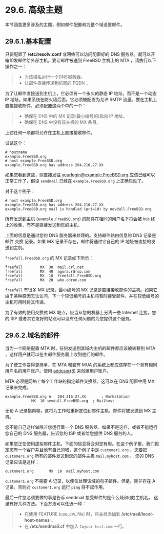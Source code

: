 # 29.6. 高级主题

本节涵盖更多涉及的主题，例如邮件配置和为整个域设置邮件。

## 29.6.1.基本配置

只要配置了 **/etc/resolv.conf** 或网络可以访问配置好的 DNS 服务器，就可以开箱即发邮件给外部主机。要让邮件被送到 FreeBSD 主机上的 MTA ，请执行以下操作之一：

> - 为该域名运行一个DNS服务器。
> - 让邮件直接传递到机器的 FQDN 。

为了让邮件直接送到主机上，它必须有一个永久的静态 IP 地址，而不是一个动态 IP 地址。如果系统在防火墙后面，它必须被配置为允许 SMTP 流量。要在主机上直接接收邮件，必须配置这两个中的一个：

> - 确保在 DNS 中的 MX 记录(最小编号的)指向 IP 地址。
> - 确保在 DNS 中没有该主机的 MX 条目。

上述任何一项都将允许在主机上直接接收邮件。

试试这个：

```
# hostname
example.FreeBSD.org
# host example.FreeBSD.org
example.FreeBSD.org has address 204.216.27.XX
```

如果您看到这些，则直接发往 <yourlogin@example.FreeBSD.org> 应该已经可以正常工作了，假设 `sendmail` 已经在 `example.FreeBSD.org` 上正确启动了。

对于这个例子：

```
# host example.FreeBSD.org
example.FreeBSD.org has address 204.216.27.XX
example.FreeBSD.org mail is handled (pri=10) by nevdull.FreeBSD.org
```

所有发送到主机 (`example.FreeBSD.org`) 的邮件在相同的用户名下将会被 `hub` 终止的收集，而不是直接发送到您的主机。

上面的信息是通过您的 DNS 服务器来处理的。支持邮件路由信息的 DNS 记录是 邮件 交换 记录。如果 MX 记录不存在，邮件将通过它自己的 IP 地址被直接的发送到主机。

`freefall.FreeBSD.org` 的 MX 记录如下所示：

```
freefall		MX	30	mail.crl.net
freefall		MX	40	agora.rdrop.com
freefall		MX	10	freefall.FreeBSD.org
freefall		MX	20	who.cdrom.com
```

`freefall` 有很多 MX 记录。最小编号的 MX 记录是直接接收邮件的主机。如果它由于某种原因无法访问，下一个较低编号的主机将暂时接受邮件，并在较低编号的主机可用时将其传递。

为了有效的使用交换式 MX 站点，应当从您的机器上分离一些 Internet 连接。您的 ISP 或者其它友好的站点可以没有任何问题的为您提供这个服务。

## 29.6.2.域名的邮件

当为一个网络配置 MTA 时，任何发送到其域内主机的邮件都应该被转移到 MTA ，这样用户就可以在主邮件服务器上收到他们的邮件。

为了使工作变得更简单，在 MTA 和装有 MUA 的系统上都应该存在一个具有相同用户名的用户账户。使用 [adduser(8)](https://www.freebsd.org/cgi/man.cgi?query=adduser&sektion=8&format=html) 来创建用户账户。

MTA 必须是网络上每个工作站的指定邮件交换器。这可以在 DNS 配置中用 MX 记录来完成。

```
example.FreeBSD.org	A	204.216.27.XX		; Workstation
			MX	10 nevdull.FreeBSD.org	; Mailhost
```

无论 A 记录指向哪，这将为工作站重新定位到邮件主机。邮件将被发送到 MX 主机。

您不能自己这样做除非您运行着一个 DNS 服务器。如果不是这样，或者不能运行您自己的 DNS 服务器，告诉您的 ISP 或者给您提供 DNS 服务的人。

如果您正在使用虚拟邮件主机，下面的信息将会对您有用。在这个例子里，我们假定您有一个客户并且他有自己的域，这个例子中是 `customer1.org` ，您要把 `customer1.org` 所有的邮件发送到您的邮件主机 `mail.myhost.com` 。 您的 DNS 记录应该是这样：

```
customer1.org		MX	10	mail.myhost.com
```

`customer1.org` 不需要 A 记录，以便仅处理该域的电子邮件。但是，除非存在 A 记录，否则对 `customer1.org` 运行 `ping` 将不起作用。

最后一件您必须要做的事是告诉 sendmail 接受邮件的是什么域和(或)主机名。 这里有好几种方法。下面方法可以任选一种：

> - 在使用 FEATURE (use_cw_file) 时，将主机添加到 **/etc/mail/local-host-names** 。
> - 在 **/etc/sendmail.cf** 中加入 `Cwyour.host.com` 一行。